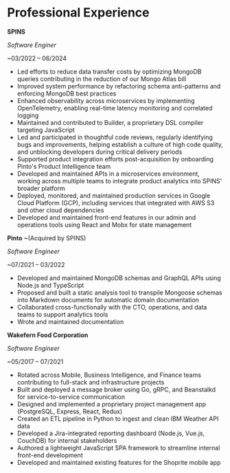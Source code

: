 # Professional Experience
**SPINS**

*Software Enginer*

~03/2022 – 06/2024

* Led efforts to reduce data transfer costs by optimizing MongoDB queries contributing in the reduction of our Mongo Atlas bill
* Improved system performance by refactoring schema anti-patterns and enforcing MongoDB best practices
* Enhanced observability across microservices by implementing OpenTelemetry, enabling real-time latency monitoring and correlated logging
* Maintained and contributed to Builder, a proprietary DSL compiler targeting JavaScript
* Led and participated in thoughtful code reviews, regularly identifying bugs and improvements, helping establish a culture of high code quality, and unblocking developers during critical
  delivery periods
* Supported product integration efforts post-acquisition by onboarding Pinto's Product Intelligence team
* Developed and maintained APIs in a microservices environment, working across multiple teams to integrate product analytics into SPINS' broader platform
* Deployed, monitored, and maintained production services in Google Cloud Platform (GCP), including services that integrated with AWS S3 and other cloud dependencies
* Developed and maintained front-end features in our admin and operations tools using React and Mobx for state management

**Pinto** ~(Acquired by SPINS)

*Software Engineer*

~07/2021 – 03/2022

* Developed and maintained MongoDB schemas and GraphQL APIs using Node.js and TypeScript
* Proposed and built a static analysis tool to transpile Mongoose schemas into Markdown documents for automatic domain documentation
* Collaborated cross-functionally with the CTO, operations, and data teams to support analytics tools
* Wrote and maintained documentation

**Wakefern Food Corporation**

*Software Engineer*

~05/2017 – 07/2021

* Rotated across Mobile, Business Intelligence, and Finance teams contributing to full-stack and infrastructure projects
* Built and deployed a message broker using Go, gRPC, and Beanstalkd for service-to-service communication
* Designed and implemented a proprietary project management app (PostgreSQL, Express, React, Redux)
* Created an ETL pipeline in Python to ingest and clean IBM Weather API data
* Developed a Jira-integrated reporting dashboard (Node.js, Vue.js, CouchDB) for internal stakeholders
* Authored a lightweight JavaScript SPA framework to streamline internal front-end development
* Developed and maintained existing features for the Shoprite mobile app
